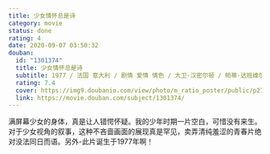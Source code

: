 ```yaml
---
title: 少女情怀总是诗
category: movie
status: done
rating: 4
date: 2020-09-07 03:50:32
douban:
  id: "1301374"
  title: 少女情怀总是诗
  subtitle: 1977 / 法国 意大利 / 剧情 爱情 情色 / 大卫·汉密尔顿 / 帕蒂·达班维尔 Irka Bochenko
  rating: 7.4
  cover: https://img9.doubanio.com/view/photo/m_ratio_poster/public/p2773233414.jpg
  link: https://movie.douban.com/subject/1301374/
---
```


满屏幕少女的身体，真是让人错愕怀疑。我的少年时期一片空白，可惜没有来生。对于少女视角的叙事，这种不吝啬画面的展现真是罕见，卖弄清纯羞涩的青春片绝对没法同日而语。另外-此片诞生于1977年啊！